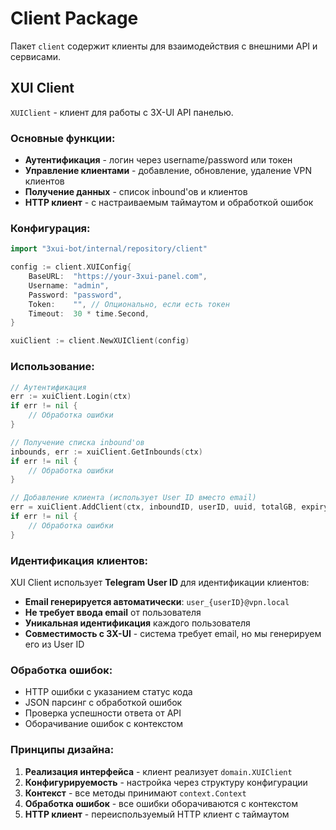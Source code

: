 # Client Package

Пакет `client` содержит клиенты для взаимодействия с внешними API и сервисами.

## XUI Client

`XUIClient` - клиент для работы с 3X-UI API панелью.

### Основные функции:

- **Аутентификация** - логин через username/password или токен
- **Управление клиентами** - добавление, обновление, удаление VPN клиентов
- **Получение данных** - список inbound'ов и клиентов
- **HTTP клиент** - с настраиваемым таймаутом и обработкой ошибок

### Конфигурация:

```go
import "3xui-bot/internal/repository/client"

config := client.XUIConfig{
    BaseURL:  "https://your-3xui-panel.com",
    Username: "admin",
    Password: "password",
    Token:    "", // Опционально, если есть токен
    Timeout:  30 * time.Second,
}

xuiClient := client.NewXUIClient(config)
```

### Использование:

```go
// Аутентификация
err := xuiClient.Login(ctx)
if err != nil {
    // Обработка ошибки
}

// Получение списка inbound'ов
inbounds, err := xuiClient.GetInbounds(ctx)
if err != nil {
    // Обработка ошибки
}

// Добавление клиента (использует User ID вместо email)
err = xuiClient.AddClient(ctx, inboundID, userID, uuid, totalGB, expiryTime)
if err != nil {
    // Обработка ошибки
}
```

### Идентификация клиентов:

XUI Client использует **Telegram User ID** для идентификации клиентов:

- **Email генерируется автоматически**: `user_{userID}@vpn.local`
- **Не требует ввода email** от пользователя
- **Уникальная идентификация** каждого пользователя
- **Совместимость с 3X-UI** - система требует email, но мы генерируем его из User ID

### Обработка ошибок:

- HTTP ошибки с указанием статус кода
- JSON парсинг с обработкой ошибок
- Проверка успешности ответа от API
- Оборачивание ошибок с контекстом

### Принципы дизайна:

1. **Реализация интерфейса** - клиент реализует `domain.XUIClient`
2. **Конфигурируемость** - настройка через структуру конфигурации
3. **Контекст** - все методы принимают `context.Context`
4. **Обработка ошибок** - все ошибки оборачиваются с контекстом
5. **HTTP клиент** - переиспользуемый HTTP клиент с таймаутом
